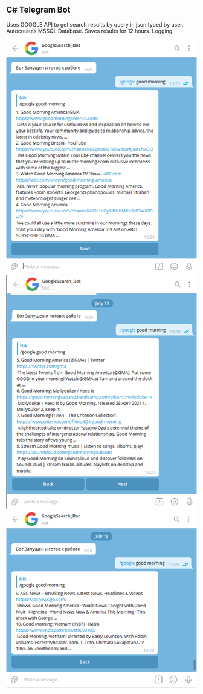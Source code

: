 ## C# Telegram Bot

Uses GOOGLE API to get search results by query in json typed by user.
Autocreates MSSQL Database. Saves results for 12 hours.
Logging.

![alt text](https://github.com/IT-Knight/.NET/blob/master/C%23%20Telegram%20Bot/images/Screenshot_1.png?raw=true)
![alt text](https://github.com/IT-Knight/.NET/blob/master/C%23%20Telegram%20Bot/images/Screenshot_2.png?raw=true)
![alt text](https://github.com/IT-Knight/.NET/blob/master/C%23%20Telegram%20Bot/images/Screenshot_3.png?raw=true)
